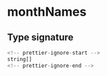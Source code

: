 # monthNames

## Type signature

```typescript
<!-- prettier-ignore-start -->
string[]
<!-- prettier-ignore-end -->
```
